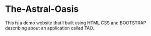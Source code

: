 # The-Astral-Oasis
This is a demo website that I built using HTML CSS and BOOTSTRAP describing about an application called TAO.
